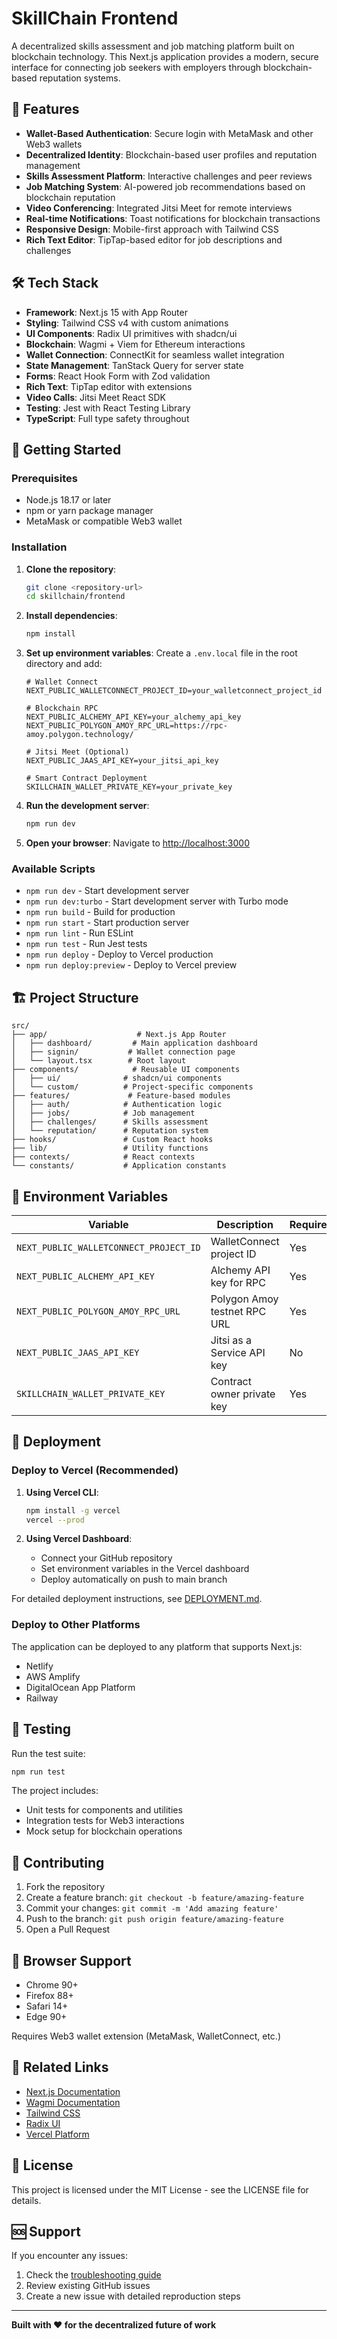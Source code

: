 # SkillChain Frontend

A decentralized skills assessment and job matching platform built on blockchain technology. This Next.js application provides a modern, secure interface for connecting job seekers with employers through blockchain-based reputation systems.

## 🌟 Features

- **Wallet-Based Authentication**: Secure login with MetaMask and other Web3 wallets
- **Decentralized Identity**: Blockchain-based user profiles and reputation management
- **Skills Assessment Platform**: Interactive challenges and peer reviews
- **Job Matching System**: AI-powered job recommendations based on blockchain reputation
- **Video Conferencing**: Integrated Jitsi Meet for remote interviews
- **Real-time Notifications**: Toast notifications for blockchain transactions
- **Responsive Design**: Mobile-first approach with Tailwind CSS
- **Rich Text Editor**: TipTap-based editor for job descriptions and challenges


## 🛠️ Tech Stack

- **Framework**: Next.js 15 with App Router
- **Styling**: Tailwind CSS v4 with custom animations
- **UI Components**: Radix UI primitives with shadcn/ui
- **Blockchain**: Wagmi + Viem for Ethereum interactions
- **Wallet Connection**: ConnectKit for seamless wallet integration
- **State Management**: TanStack Query for server state
- **Forms**: React Hook Form with Zod validation
- **Rich Text**: TipTap editor with extensions
- **Video Calls**: Jitsi Meet React SDK
- **Testing**: Jest with React Testing Library
- **TypeScript**: Full type safety throughout

## 🚀 Getting Started

### Prerequisites

- Node.js 18.17 or later
- npm or yarn package manager
- MetaMask or compatible Web3 wallet

### Installation

1. **Clone the repository**:
   ```bash
   git clone <repository-url>
   cd skillchain/frontend
   ```

2. **Install dependencies**:
   ```bash
   npm install
   ```

3. **Set up environment variables**:
   Create a `.env.local` file in the root directory and add:
   ```env
   # Wallet Connect
   NEXT_PUBLIC_WALLETCONNECT_PROJECT_ID=your_walletconnect_project_id

   # Blockchain RPC
   NEXT_PUBLIC_ALCHEMY_API_KEY=your_alchemy_api_key
   NEXT_PUBLIC_POLYGON_AMOY_RPC_URL=https://rpc-amoy.polygon.technology/

   # Jitsi Meet (Optional)
   NEXT_PUBLIC_JAAS_API_KEY=your_jitsi_api_key

   # Smart Contract Deployment
   SKILLCHAIN_WALLET_PRIVATE_KEY=your_private_key
   ```

4. **Run the development server**:
   ```bash
   npm run dev
   ```

5. **Open your browser**:
   Navigate to [http://localhost:3000](http://localhost:3000)

### Available Scripts

- `npm run dev` - Start development server
- `npm run dev:turbo` - Start development server with Turbo mode
- `npm run build` - Build for production
- `npm run start` - Start production server
- `npm run lint` - Run ESLint
- `npm run test` - Run Jest tests
- `npm run deploy` - Deploy to Vercel production
- `npm run deploy:preview` - Deploy to Vercel preview

## 🏗️ Project Structure

```
src/
├── app/                    # Next.js App Router
│   ├── dashboard/         # Main application dashboard
│   ├── signin/           # Wallet connection page
│   └── layout.tsx        # Root layout
├── components/            # Reusable UI components
│   ├── ui/              # shadcn/ui components
│   └── custom/          # Project-specific components
├── features/             # Feature-based modules
│   ├── auth/            # Authentication logic
│   ├── jobs/            # Job management
│   ├── challenges/      # Skills assessment
│   └── reputation/      # Reputation system
├── hooks/               # Custom React hooks
├── lib/                 # Utility functions
├── contexts/            # React contexts
└── constants/           # Application constants
```

## 🔐 Environment Variables

| Variable | Description | Required |
|----------|-------------|----------|
| `NEXT_PUBLIC_WALLETCONNECT_PROJECT_ID` | WalletConnect project ID | Yes |
| `NEXT_PUBLIC_ALCHEMY_API_KEY` | Alchemy API key for RPC | Yes |
| `NEXT_PUBLIC_POLYGON_AMOY_RPC_URL` | Polygon Amoy testnet RPC URL | Yes |
| `NEXT_PUBLIC_JAAS_API_KEY` | Jitsi as a Service API key | No |
| `SKILLCHAIN_WALLET_PRIVATE_KEY` | Contract owner private key | Yes |

## 🚀 Deployment

### Deploy to Vercel (Recommended)

1. **Using Vercel CLI**:
   ```bash
   npm install -g vercel
   vercel --prod
   ```

2. **Using Vercel Dashboard**:
   - Connect your GitHub repository
   - Set environment variables in the Vercel dashboard
   - Deploy automatically on push to main branch

For detailed deployment instructions, see [DEPLOYMENT.md](./DEPLOYMENT.md).

### Deploy to Other Platforms

The application can be deployed to any platform that supports Next.js:
- Netlify
- AWS Amplify
- DigitalOcean App Platform
- Railway

## 🧪 Testing

Run the test suite:

```bash
npm run test
```

The project includes:
- Unit tests for components and utilities
- Integration tests for Web3 interactions
- Mock setup for blockchain operations

## 🤝 Contributing

1. Fork the repository
2. Create a feature branch: `git checkout -b feature/amazing-feature`
3. Commit your changes: `git commit -m 'Add amazing feature'`
4. Push to the branch: `git push origin feature/amazing-feature`
5. Open a Pull Request

## 📱 Browser Support

- Chrome 90+
- Firefox 88+
- Safari 14+
- Edge 90+

Requires Web3 wallet extension (MetaMask, WalletConnect, etc.)

## 🔗 Related Links

- [Next.js Documentation](https://nextjs.org/docs)
- [Wagmi Documentation](https://wagmi.sh/)
- [Tailwind CSS](https://tailwindcss.com/)
- [Radix UI](https://www.radix-ui.com/)
- [Vercel Platform](https://vercel.com/)

## 📄 License

This project is licensed under the MIT License - see the LICENSE file for details.

## 🆘 Support

If you encounter any issues:

1. Check the [troubleshooting guide](./DEPLOYMENT.md#troubleshooting)
2. Review existing GitHub issues
3. Create a new issue with detailed reproduction steps

---

**Built with ❤️ for the decentralized future of work**

